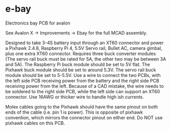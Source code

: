 # e-bay
Electronics bay PCB for avalon

See Avalon X -> Improvements -> Ebay for the full MCAD assembly.

Designed to take 3-4S battery input through an XT60 connector and power a Pixhawk 2.4.8, Raspberry Pi 4, 5.5V Servo rail, Bullet AC, camera gimbal, plus one extra XT60 connector. Requires three buck converter modules (The servo rail buck must be rated for 5A, the other two may be between 3A and 5A). The Raspberry Pi buck module should be set to 5V flat. The Pixhawk buck module should be set to around 5.3V. The servo rail buck module should be set to 5-5.5V. Use a wire to connect the two PCBs, with the left side PCB receiving power from the battery and the right side PCB receiving power from the left. Because of a CAD mistake, the wire needs to be soldered to the right side PCB, while the left side can support an XT60 connector. Use 16AWG or thicker wire to handle high ish currents.

Molex cables going to the Pixhawk should have the same pinout on both ends of the cable (i.e. pin 1 is power). This is opposite of pixhawk convention, which mirrors the connector pinout on either end. Do NOT use pixhawk cables on this PCB.
